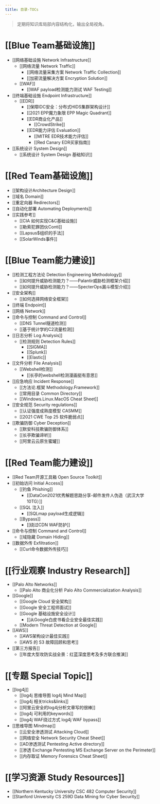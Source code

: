 ```yaml
---
title: 目录-TOCs
---
```

> 定期将知识库局部内容结构化，输出全局视角。

# [[Blue Team基础设施]]
- [[网络基础设施 Network Infrastructure]]
	- [[网络流量 Network Traffic]]
		- [[网络流量采集方案 Network Traffic Collection]]
		- [[加密流量解决方案 Encryption Solution]]
	- [[WAF]]
		- [[WAF payload检测能力测试 WAF Testing]]
- [[终端基础设施 Endpoint Infrastructure]]
	- [[EDR]]
		- [[保障IDC安全：分布式HIDS集群架构设计]]
		- [[2021 EPP魔力象限 EPP Magic Quadrant]]
		- [[EDR商业化产品]]
			- [[CrowdStrike]]
		- [[EDR能力评估 Evaluation]]
			- [[MITRE EDR技术能力评估]]
			- [[Red Canary EDR买家指南]]
- [[系统设计 System Design]]
	- [[系统设计 System Design 基础知识]]

# [[Red Team基础设施]]
- [[架构设计Architecture Design]]
- [[域名 Domain]]
- [[重定向器 Redirectors]]
- [[自动化部署 Automating Deployments]]
- [[实践参考]]
	- [[CIA 如何实现C&C基础设施]]
	- [[勒索犯罪团伙Conti]]
	- [[Lapsus$组织的手法]]
	- [[SolarWinds事件]]

# [[Blue Team能力建设]]
- [[检测工程方法论 Detection Engineering Methodology]]
	- [[如何提升威胁检测能力？——Palantir威胁检测框架介绍]]
	- [[如何提升威胁检测能力？——SpecterOps漏斗模型介绍]]
- [[安全架构]]
	- [[如何选择网络安全框架]]
- [[终端 Endpoint]]
- [[网络 Network]]
- [[命令与控制 Command and Control]]
	- [[DNS Tunnel隧道检测]]
	- [[基于统计学的C2流量检测]]
- [[日志分析 Log Analysis]]
	- [[检测规则 Detection Rules]]
		- [[SIGMA]]
		- [[Splunk]]
		- [[Elastic]]
- [[文件分析 File Analysis]]
	- [[Webshell检测]]
		- [[长亭的webshell检测漫画挺有意思]]
- [[应急响应 Incident Response]]
	- [[方法论.框架 Methodology.Framework]]
	- [[常用目录 Common Directory]]
	- [[Windows.Linux.MacOS Cheat Sheet]]
- [[安全规范 Security regulations]]
	- [[认证强度成熟度模型 CASMM]]
	- [[2021 CWE Top 25 软件脆弱点]]
- [[欺骗防御 Cyber Deception]]
	- [[默安科技欺骗防御体系]]
	- [[长亭欺骗谛听]]
	- [[阿里云云原生蜜罐]]

# [[Red Team能力建设]]
- [[Red Team开源工具箱 Open Source Toolkit]]
- [[初始访问 Initial Access]]
	- [[钓鱼 Phishing]]
		- [[DataCon2021优秀解题思路分享-邮件发件人伪造（武汉大学 10TG）]]
	- [[SQL 注入]]
		- [[SQLmap payload生成逻辑]]
	- [[Bypass]]
		- [[绕过CDN WAF防护]]
- [[命令与控制 Command and Control]]
	- [[域隐藏 Domain Hiding]]
- [[数据外传 Exfiltration]]
	- [[Curl命令数据外传技巧]]

# [[行业观察 Industry Research]]
- [[Palo Alto Networks]]
	- [[Palo Alto 商业化分析 Palo Alto Commercialization Analysis]]
- [[Google]]
	- [[Google Cloud 安全架构]]
	- [[Google 安全工程师面试]]
	- [[Google 基础设施安全设计]]
		- [[从Google白皮书看企业安全最佳实践]]
	- [[Modern Threat Detection at Google]]
- [[AWS]]
	- [[AWS架构设计最佳实践]]
	- [[AWS 的 S3 故障回顾和思考]]
- [[第三方报告]]
	- [[年度大型攻防实战全景：红蓝深度思考及多方联合推演]]

# [[专题 Special Topic]]
- [[log4j]]
	- [[log4j 思维导图 log4j Mind Map]]
	- [[log4j 相关tricks&links]]
	- [[阿里云安全的log4j分析文章写的很棒]]
	- [[log4j 可利用的keywords]]
	- [[log4j WAF绕过方式 log4j WAF bypass]]
- [[思维导图 Mindmap]]
	- [[云安全渗透测试 Attacking Cloud]]
	- [[网络安全 Network Security Cheat Sheet]]
	- [[AD渗透测试 Pentesting Active directory]]
	- [[渗透 Exchange Pentesting MS Exchange Server on the Perimeter]]
	- [[内存取证 Memory Forensics Cheat Sheet]]

# [[学习资源 Study Resources]]
- [[Northern Kentucky University CSC 482 Computer Security]]
- [[Stanford University CS 259D Data Mining for Cyber Security]]